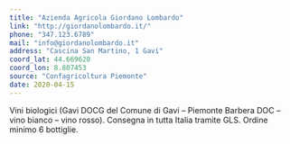 ```yaml
---
title: "Azienda Agricola Giordano Lombardo"
link: "http://giordanolombardo.it/"
phone: "347.123.6789"
mail: "info@giordanolombardo.it"
address: "Cascina San Martino, 1 Gavi"
coord_lat: 44.669620
coord_lon: 8.807453
source: "Confagricoltura Piemonte"
date: 2020-04-15
---
```


Vini biologici (Gavi DOCG del Comune di Gavi – Piemonte Barbera DOC – vino bianco – vino rosso).
Consegna in tutta Italia tramite GLS. Ordine minimo 6 bottiglie.